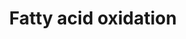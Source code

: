 ---
annotations:
- id: PW:0000002
  parent: classic metabolic pathway
  type: Pathway Ontology
  value: classic metabolic pathway
- id: PW:0000642
  parent: classic metabolic pathway
  type: Pathway Ontology
  value: fatty acid degradation pathway
authors:
- J.Heckman
- MaintBot
- MartijnVanIersel
- Egonw
- Christine Chichester
- Khanspers
citedin: ''
communities: []
description: In most organisms, the primary mode of fatty acid catabolism is oxidation.
  The oxidation cycle catalyzes the complete oxidation of a fatty acid molecule, removing
  two carbon atoms (in the form of acetyl-CoA) with each turn of the cycle. The subcellular
  location in which oxidation occurs varies by organism; in bacteria, oxidation occurs
  in the cytoplasm, whereas in mammalian cells it occurs in both the mitochondria
  and the peroxisome. In contrast, oxidation in S. cerevisiae, plants, and most other
  fungi occurs exclusively in the peroxisome.  Description from [YeastPathways](https://pathway.yeastgenome.org/)
last-edited: 2025-03-19
ndex: null
organisms:
- Saccharomyces cerevisiae
redirect_from:
- /index.php/Pathway:WP91
- /instance/WP91
- /instance/WP91_r138120
revision: r138120
schema-jsonld:
- '@context': https://schema.org/
  '@id': https://wikipathways.github.io/pathways/WP91.html
  '@type': Dataset
  creator:
    '@type': Organization
    name: WikiPathways
  description: In most organisms, the primary mode of fatty acid catabolism is oxidation.
    The oxidation cycle catalyzes the complete oxidation of a fatty acid molecule,
    removing two carbon atoms (in the form of acetyl-CoA) with each turn of the cycle.
    The subcellular location in which oxidation occurs varies by organism; in bacteria,
    oxidation occurs in the cytoplasm, whereas in mammalian cells it occurs in both
    the mitochondria and the peroxisome. In contrast, oxidation in S. cerevisiae,
    plants, and most other fungi occurs exclusively in the peroxisome.  Description
    from [YeastPathways](https://pathway.yeastgenome.org/)
  keywords:
  - (3S)-3-hydroxyacyl-CoA
  - AMP
  - ATP
  - Coenzyme A
  - DCI1
  - ECI1
  - FAA1
  - FAA2
  - FAA3
  - FAA4
  - FAT1
  - FOX2
  - H+
  - H2O
  - H2O2
  - NAD
  - NADH
  - O2
  - POT1
  - POX1
  - a 3-oxoacyl-CoA
  - acetyl-CoA
  - acyl(n-2)-CoA
  - acyl-CoA
  - cis-delta-2-enoyl-CoA
  - fatty acid
  - pyrophosphate
  - trans-delta-2-enoyl-CoA
  license: CC0
  name: Fatty acid oxidation
seo: CreativeWork
title: Fatty acid oxidation
wpid: WP91
---
